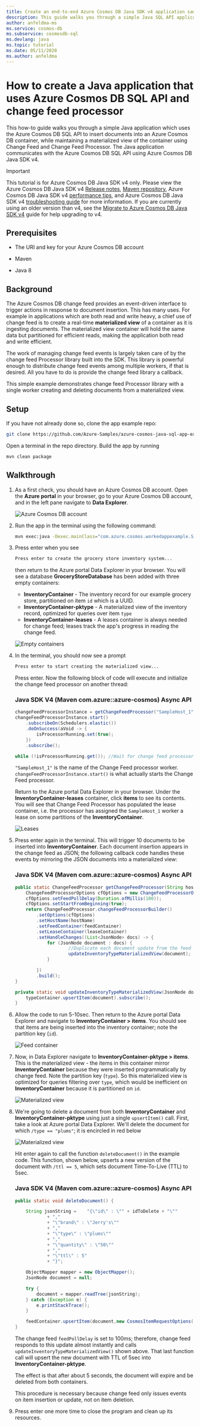 ```yaml
---
title: Create an end-to-end Azure Cosmos DB Java SDK v4 application sample by using Change Feed
description: This guide walks you through a simple Java SQL API application which inserts documents into an Azure Cosmos DB container, while maintaining a materialized view of the container using Change Feed.
author: anfeldma-ms
ms.service: cosmos-db
ms.subservice: cosmosdb-sql
ms.devlang: java
ms.topic: tutorial
ms.date: 05/11/2020
ms.author: anfeldma
---
```


# How to create a Java application that uses Azure Cosmos DB SQL API and change feed processor

This how-to guide walks you through a simple Java application which uses the Azure Cosmos DB SQL API to insert documents into an Azure Cosmos DB container, while maintaining a materialized view of the container using Change Feed and Change Feed Processor. The Java application communicates with the Azure Cosmos DB SQL API using Azure Cosmos DB Java SDK v4.

> [!IMPORTANT]  
> This tutorial is for Azure Cosmos DB Java SDK v4 only. Please view the Azure Cosmos DB Java SDK v4 [Release notes](sql-api-sdk-java-v4.md), [Maven repository](https://mvnrepository.com/artifact/com.azure/azure-cosmos), Azure Cosmos DB Java SDK v4 [performance tips](performance-tips-java-sdk-v4-sql.md), and Azure Cosmos DB Java SDK v4 [troubleshooting guide](troubleshoot-java-sdk-v4-sql.md) for more information. If you are currently using an older version than v4, see the [Migrate to Azure Cosmos DB Java SDK v4](migrate-java-v4-sdk.md) guide for help upgrading to v4.
>

## Prerequisites

* The URI and key for your Azure Cosmos DB account

* Maven

* Java 8

## Background

The Azure Cosmos DB change feed provides an event-driven interface to trigger actions in response to document insertion. This has many uses. For example in applications which are both read and write heavy, a chief use of change feed is to create a real-time **materialized view** of a container as it is ingesting documents. The materialized view container will hold the same data but partitioned for efficient reads, making the application both read and write efficient.

The work of managing change feed events is largely taken care of by the change feed Processor library built into the SDK. This library is powerful enough to distribute change feed events among multiple workers, if that is desired. All you have to do is provide the change feed library a callback.

This simple example demonstrates change feed Processor library with a single worker creating and deleting documents from a materialized view.

## Setup

If you have not already done so, clone the app example repo:

```bash
git clone https://github.com/Azure-Samples/azure-cosmos-java-sql-app-example.git
```

Open a terminal in the repo directory. Build the app by running

```bash
mvn clean package
```

## Walkthrough

1. As a first check, you should have an Azure Cosmos DB account. Open the **Azure portal** in your browser, go to your Azure Cosmos DB account, and in the left pane navigate to **Data Explorer**.

    ![Azure Cosmos DB account](media/create-sql-api-java-changefeed/cosmos_account_empty.JPG)

1. Run the app in the terminal using the following command:

    ```bash
    mvn exec:java -Dexec.mainClass="com.azure.cosmos.workedappexample.SampleGroceryStore" -DACCOUNT_HOST="your-account-uri" -DACCOUNT_KEY="your-account-key" -Dexec.cleanupDaemonThreads=false
    ```

1. Press enter when you see

    ```bash
    Press enter to create the grocery store inventory system...
    ```

    then return to the Azure portal Data Explorer in your browser. You will see a database **GroceryStoreDatabase** has been added with three empty containers: 

    * **InventoryContainer** - The inventory record for our example grocery store, partitioned on item ```id``` which is a UUID.
    * **InventoryContainer-pktype** - A materialized view of the inventory record, optimized for queries over item ```type```
    * **InventoryContainer-leases** - A leases container is always needed for change feed; leases track the app's progress in reading the change feed.


    ![Empty containers](media/create-sql-api-java-changefeed/cosmos_account_resources_lease_empty.JPG)


1. In the terminal, you should now see a prompt

    ```bash
    Press enter to start creating the materialized view...
    ```

    Press enter. Now the following block of code will execute and initialize the change feed processor on another thread: 

    ### <a id="java4-connection-policy-async"></a>Java SDK V4 (Maven com.azure::azure-cosmos) Async API

    ```java
    changeFeedProcessorInstance = getChangeFeedProcessor("SampleHost_1", feedContainer, leaseContainer);
    changeFeedProcessorInstance.start()
        .subscribeOn(Schedulers.elastic())
        .doOnSuccess(aVoid -> {
            isProcessorRunning.set(true);
        })
        .subscribe();

    while (!isProcessorRunning.get()); //Wait for change feed processor start
    ```

    ```"SampleHost_1"``` is the name of the Change Feed processor worker. ```changeFeedProcessorInstance.start()``` is what actually starts the Change Feed processor.

    Return to the Azure portal Data Explorer in your browser. Under the **InventoryContainer-leases** container, click **items** to see its contents. You will see that Change Feed Processor has populated the lease container, i.e. the processor has assigned the ```SampleHost_1``` worker a lease on some partitions of the **InventoryContainer**.

    ![Leases](media/create-sql-api-java-changefeed/cosmos_leases.JPG)

1. Press enter again in the terminal. This will trigger 10 documents to be inserted into **InventoryContainer**. Each document insertion appears in the change feed as JSON; the following callback code handles these events by mirroring the JSON documents into a materialized view:

    ### <a id="java4-connection-policy-async"></a>Java SDK V4 (Maven com.azure::azure-cosmos) Async API

    ```java
    public static ChangeFeedProcessor getChangeFeedProcessor(String hostName, CosmosAsyncContainer feedContainer, CosmosAsyncContainer leaseContainer) {
        ChangeFeedProcessorOptions cfOptions = new ChangeFeedProcessorOptions();
        cfOptions.setFeedPollDelay(Duration.ofMillis(100));
        cfOptions.setStartFromBeginning(true);
        return ChangeFeedProcessor.changeFeedProcessorBuilder()
            .setOptions(cfOptions)
            .setHostName(hostName)
            .setFeedContainer(feedContainer)
            .setLeaseContainer(leaseContainer)
            .setHandleChanges((List<JsonNode> docs) -> {
                for (JsonNode document : docs) {
                        //Duplicate each document update from the feed container into the materialized view container
                        updateInventoryTypeMaterializedView(document);
                }

            })
            .build();
    }

    private static void updateInventoryTypeMaterializedView(JsonNode document) {
        typeContainer.upsertItem(document).subscribe();
    }
    ```

1. Allow the code to run 5-10sec. Then return to the Azure portal Data Explorer and navigate to **InventoryContainer > items**. You should see that items are being inserted into the inventory container; note the partition key (```id```).

    ![Feed container](media/create-sql-api-java-changefeed/cosmos_items.JPG)

1. Now, in Data Explorer navigate to **InventoryContainer-pktype > items**. This is the materialized view - the items in this container mirror **InventoryContainer** because they were inserted programmatically by change feed. Note the partition key (```type```). So this materialized view is optimized for queries filtering over ```type```, which would be inefficient on **InventoryContainer** because it is partitioned on ```id```.

    ![Materialized view](media/create-sql-api-java-changefeed/cosmos_materializedview2.JPG)

1. We're going to delete a document from both **InventoryContainer** and **InventoryContainer-pktype** using just a single ```upsertItem()``` call. First, take a look at Azure portal Data Explorer. We'll delete the document for which ```/type == "plums"```; it is encircled in red below

    ![Materialized view](media/create-sql-api-java-changefeed/cosmos_materializedview-emph-todelete.JPG)

    Hit enter again to call the function ```deleteDocument()``` in the example code. This function, shown below, upserts a new version of the document with ```/ttl == 5```, which sets document Time-To-Live (TTL) to 5sec. 
    
    ### <a id="java4-connection-policy-async"></a>Java SDK V4 (Maven com.azure::azure-cosmos) Async API

    ```java
    public static void deleteDocument() {

        String jsonString =    "{\"id\" : \"" + idToDelete + "\""
                + ","
                + "\"brand\" : \"Jerry's\""
                + ","
                + "\"type\" : \"plums\""
                + ","
                + "\"quantity\" : \"50\""
                + ","
                + "\"ttl\" : 5"
                + "}";

        ObjectMapper mapper = new ObjectMapper();
        JsonNode document = null;

        try {
            document = mapper.readTree(jsonString);
        } catch (Exception e) {
            e.printStackTrace();
        }

        feedContainer.upsertItem(document,new CosmosItemRequestOptions()).block();
    }    
    ```

    The change feed ```feedPollDelay``` is set to 100ms; therefore, change feed responds to this update almost instantly and calls ```updateInventoryTypeMaterializedView()``` shown above. That last function call will upsert the new document with TTL of 5sec into **InventoryContainer-pktype**.

    The effect is that after about 5 seconds, the document will expire and be deleted from both containers.

    This procedure is necessary because change feed only issues events on item insertion or update, not on item deletion.

1. Press enter one more time to close the program and clean up its resources.
